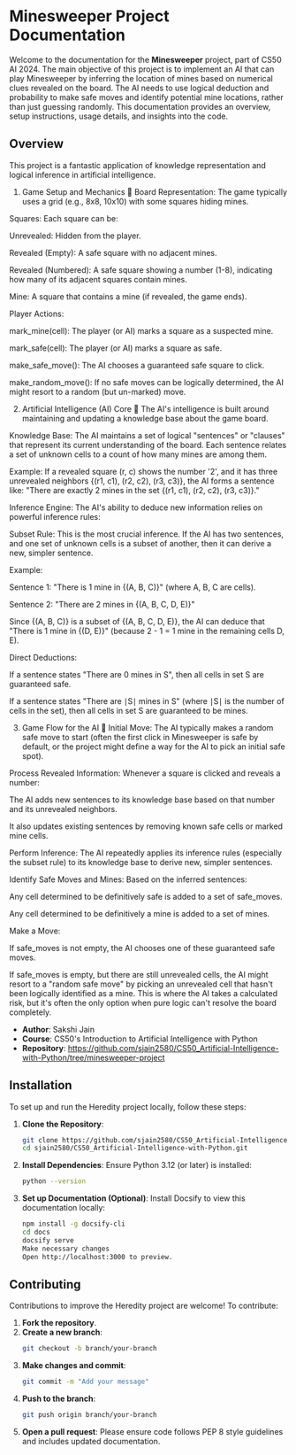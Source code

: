 # Minesweeper Project Documentation

Welcome to the documentation for the **Minesweeper** project, part of CS50 AI 2024. The main objective of this project is to implement an AI that can play Minesweeper by inferring the location of mines based on numerical clues revealed on the board. The AI needs to use logical deduction and probability to make safe moves and identify potential mine locations, rather than just guessing randomly.
This documentation provides an overview, setup instructions, usage details, and insights into the code.


## Overview

This project is a fantastic application of knowledge representation and logical inference in artificial intelligence.

1. Game Setup and Mechanics 🎲
Board Representation: The game typically uses a grid (e.g., 8x8, 10x10) with some squares hiding mines.

Squares: Each square can be:

Unrevealed: Hidden from the player.

Revealed (Empty): A safe square with no adjacent mines.

Revealed (Numbered): A safe square showing a number (1-8), indicating how many of its adjacent squares contain mines.

Mine: A square that contains a mine (if revealed, the game ends).

Player Actions:

mark_mine(cell): The player (or AI) marks a square as a suspected mine.

mark_safe(cell): The player (or AI) marks a square as safe.

make_safe_move(): The AI chooses a guaranteed safe square to click.

make_random_move(): If no safe moves can be logically determined, the AI might resort to a random (but un-marked) move.

2. Artificial Intelligence (AI) Core 🧠
The AI's intelligence is built around maintaining and updating a knowledge base about the game board.

Knowledge Base: The AI maintains a set of logical "sentences" or "clauses" that represent its current understanding of the board. Each sentence relates a set of unknown cells to a count of how many mines are among them.

Example: If a revealed square (r, c) shows the number '2', and it has three unrevealed neighbors {(r1, c1), (r2, c2), (r3, c3)}, the AI forms a sentence like: "There are exactly 2 mines in the set {(r1, c1), (r2, c2), (r3, c3)}."

Inference Engine: The AI's ability to deduce new information relies on powerful inference rules:

Subset Rule: This is the most crucial inference. If the AI has two sentences, and one set of unknown cells is a subset of another, then it can derive a new, simpler sentence.

Example:

Sentence 1: "There is 1 mine in {(A, B, C)}" (where A, B, C are cells).

Sentence 2: "There are 2 mines in {(A, B, C, D, E)}"

Since {(A, B, C)} is a subset of {(A, B, C, D, E)}, the AI can deduce that "There is 1 mine in {(D, E)}" (because 2 - 1 = 1 mine in the remaining cells D, E).

Direct Deductions:

If a sentence states "There are 0 mines in S", then all cells in set S are guaranteed safe.

If a sentence states "There are ∣S∣ mines in S" (where ∣S∣ is the number of cells in the set), then all cells in set S are guaranteed to be mines.

3. Game Flow for the AI 🔁
Initial Move: The AI typically makes a random safe move to start (often the first click in Minesweeper is safe by default, or the project might define a way for the AI to pick an initial safe spot).

Process Revealed Information: Whenever a square is clicked and reveals a number:

The AI adds new sentences to its knowledge base based on that number and its unrevealed neighbors.

It also updates existing sentences by removing known safe cells or marked mine cells.

Perform Inference: The AI repeatedly applies its inference rules (especially the subset rule) to its knowledge base to derive new, simpler sentences.

Identify Safe Moves and Mines: Based on the inferred sentences:

Any cell determined to be definitively safe is added to a set of safe_moves.

Any cell determined to be definitively a mine is added to a set of mines.

Make a Move:

If safe_moves is not empty, the AI chooses one of these guaranteed safe moves.

If safe_moves is empty, but there are still unrevealed cells, the AI might resort to a "random safe move" by picking an unrevealed cell that hasn't been logically identified as a mine. This is where the AI takes a calculated risk, but it's often the only option when pure logic can't resolve the board completely.


- **Author**: Sakshi Jain
- **Course**: CS50's Introduction to Artificial Intelligence with Python
- **Repository**: https://github.com/sjain2580/CS50_Artificial-Intelligence-with-Python/tree/minesweeper-project

## Installation

To set up and run the Heredity project locally, follow these steps:

1. **Clone the Repository**:
   ```bash
   git clone https://github.com/sjain2580/CS50_Artificial-Intelligence-with-Python.git
   cd sjain2580/CS50_Artificial-Intelligence-with-Python.git

2. **Install Dependencies**:
   Ensure Python 3.12 (or later) is installed:
   ```bash
   python --version

3. **Set up Documentation (Optional)**: 
   Install Docsify to view this documentation locally:
   ```bash
   npm install -g docsify-cli
   cd docs
   docsify serve
   Make necessary changes
   Open http://localhost:3000 to preview.


## Contributing
Contributions to improve the Heredity project are welcome! To contribute:

1. **Fork the repository**.
2. **Create a new branch**:
   ```bash
   git checkout -b branch/your-branch

3. **Make changes and commit**:
   ```bash
   git commit -m "Add your message"

4. **Push to the branch**:
   ```bash
   git push origin branch/your-branch

5. **Open a pull request**:
   Please ensure code follows PEP 8 style guidelines and includes updated documentation.
